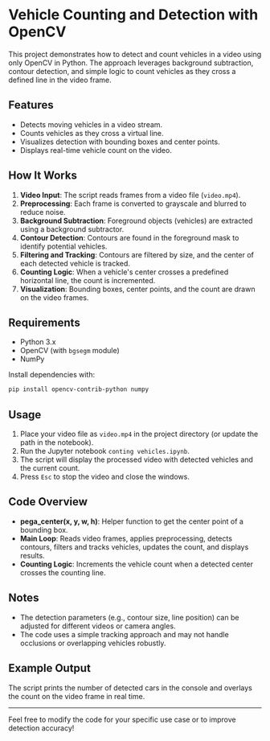# Vehicle Counting and Detection with OpenCV

This project demonstrates how to detect and count vehicles in a video using only OpenCV in Python. The approach leverages background subtraction, contour detection, and simple logic to count vehicles as they cross a defined line in the video frame.

## Features
- Detects moving vehicles in a video stream.
- Counts vehicles as they cross a virtual line.
- Visualizes detection with bounding boxes and center points.
- Displays real-time vehicle count on the video.

## How It Works
1. **Video Input**: The script reads frames from a video file (`video.mp4`).
2. **Preprocessing**: Each frame is converted to grayscale and blurred to reduce noise.
3. **Background Subtraction**: Foreground objects (vehicles) are extracted using a background subtractor.
4. **Contour Detection**: Contours are found in the foreground mask to identify potential vehicles.
5. **Filtering and Tracking**: Contours are filtered by size, and the center of each detected vehicle is tracked.
6. **Counting Logic**: When a vehicle's center crosses a predefined horizontal line, the count is incremented.
7. **Visualization**: Bounding boxes, center points, and the count are drawn on the video frames.

## Requirements
- Python 3.x
- OpenCV (with `bgsegm` module)
- NumPy

Install dependencies with:
```bash
pip install opencv-contrib-python numpy
```

## Usage
1. Place your video file as `video.mp4` in the project directory (or update the path in the notebook).
2. Run the Jupyter notebook `conting vehicles.ipynb`.
3. The script will display the processed video with detected vehicles and the current count.
4. Press `Esc` to stop the video and close the windows.

## Code Overview
- **pega_center(x, y, w, h)**: Helper function to get the center point of a bounding box.
- **Main Loop**: Reads video frames, applies preprocessing, detects contours, filters and tracks vehicles, updates the count, and displays results.
- **Counting Logic**: Increments the vehicle count when a detected center crosses the counting line.

## Notes
- The detection parameters (e.g., contour size, line position) can be adjusted for different videos or camera angles.
- The code uses a simple tracking approach and may not handle occlusions or overlapping vehicles robustly.

## Example Output
The script prints the number of detected cars in the console and overlays the count on the video frame in real time.

---

Feel free to modify the code for your specific use case or to improve detection accuracy!
